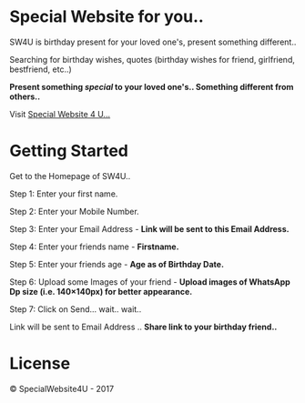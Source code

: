 # Special Website for you..
SW4U is birthday present for your loved one's, present something different..

Searching for birthday wishes, quotes (birthday wishes for friend, girlfriend, bestfriend, etc..)

<strong>Present something <i>special</i> to your loved one's.. Something different from others..</strong>

Visit <a href="http://sw4u.freeasphost.net/" title="Special...">Special Website 4 U...</a>

# Getting Started

Get to the Homepage of SW4U..

Step 1: Enter your first name.

Step 2: Enter your Mobile Number.

Step 3: Enter your Email Address - <strong>Link will be sent to this Email Address.</strong>

Step 4: Enter your friends name - <strong>Firstname.</strong>

Step 5: Enter your friends age - <strong>Age as of Birthday Date.</strong>

Step 6: Upload some Images of your friend - <strong>Upload images of WhatsApp Dp size (i.e. 140×140px) for better appearance.</strong>

Step 7: Click on Send... wait.. wait.. 

Link will be sent to Email Address .. <strong>Share link to your birthday friend..</strong>

# License
© SpecialWebsite4U - 2017
